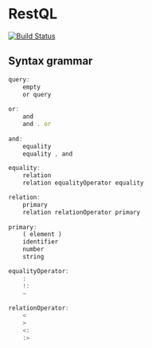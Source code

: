 # RestQL
[![Build Status](https://travis-ci.org/paidgeek/restql.svg?branch=master)](https://travis-ci.org/paidgeek/restql)

## Syntax grammar

```js
query:
	empty
	or query
	
or:
	and
	and . or
	
and:
	equality
	equality , and

equality:
	relation
	relation equalityOperator equality

relation:
	primary
	relation relationOperator primary
	
primary:
	( element )
	identifier
	number
	string

equalityOperator:
	:
	!:
	~
	
relationOperator:
	<
	>
	<:
	:>
```
